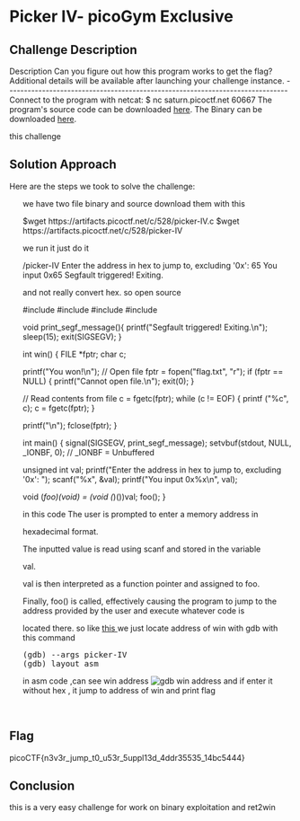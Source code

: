 <title>Picker IV- picoGym Exclusive</title>

<!DOCTYPE html>
<html>
<body>
<h1>Picker IV- picoGym Exclusive</h1>

<h2>Challenge Description</h2>
<p> Description
Can you figure out how this program works to get the flag?
Additional details will be available after launching your challenge instance.
------------------------------------------------------------------------------
 Connect to the program with netcat:
$ nc saturn.picoctf.net 60667
The program's source code can be downloaded <a href="https://artifacts.picoctf.net/c/528/picker-IV.c">here</a>.
The Binary can be downloaded <a href="https://artifacts.picoctf.net/c/528/picker-IV">here</a>.
</p>
this challenge  
<h2>Solution Approach</h2>
<p>Here are the steps we took to solve the challenge:</p>
<ol>
 we have two file binary and source download them with this 
<p id="code1">
$wget https://artifacts.picoctf.net/c/528/picker-IV.c
$wget https://artifacts.picoctf.net/c/528/picker-IV
</p>
we run it just do it
<p id="code1">
/picker-IV
Enter the address in hex to jump to, excluding '0x': 65
You input 0x65
Segfault triggered! Exiting.

</p>
and not really convert hex. so open source
<p id="code1">
#include <stdio.h>
#include <stdlib.h>
#include <signal.h>
#include <unistd.h>


void print_segf_message(){
  printf("Segfault triggered! Exiting.\n");
  sleep(15);
  exit(SIGSEGV);
}

int win() {
  FILE *fptr;
  char c;

  printf("You won!\n");
  // Open file
  fptr = fopen("flag.txt", "r");
  if (fptr == NULL)
  {
      printf("Cannot open file.\n");
      exit(0);
  }

  // Read contents from file
  c = fgetc(fptr);
  while (c != EOF)
  {
      printf ("%c", c);
      c = fgetc(fptr);
  }

  printf("\n");
  fclose(fptr);
}

int main() {
  signal(SIGSEGV, print_segf_message);
  setvbuf(stdout, NULL, _IONBF, 0); // _IONBF = Unbuffered

  unsigned int val;
  printf("Enter the address in hex to jump to, excluding '0x': ");
  scanf("%x", &val);
  printf("You input 0x%x\n", val);

  void (*foo)(void) = (void (*)())val;
  foo();
}
</p>
in this code The user is prompted to enter a memory address in 

hexadecimal format.

The inputted value is read using scanf and stored in the variable 

val.

val is then interpreted as a function pointer and assigned to foo.

Finally, foo() is called, effectively causing the program to jump to 
the address provided by the user and execute whatever code is 

located there. 
so like <a href="https://phantom1ss.github.io/blog/?q=GDBbabystep4">this </a>we just   locate address of win with gdb with this command
<pre>
(gdb) --args picker-IV
(gdb) layout asm
</pre>
in asm code ,can  see win address
 <img src=" https://phantom1ss.github.io/blog/2024/practice/picoctf/PickerIV/gdbwinaddress.png" alt="gdb win address" class="inline"/>
and if enter it without hex , it jump to address of win and print flag
</ol>
<br>
<h2>Flag</h2>
<p class="flag">picoCTF{n3v3r_jump_t0_u53r_5uppl13d_4ddr35535_14bc5444}


<h2>Conclusion</h2>
<p>this is a very easy challenge for work on binary exploitation and ret2win</p>

</body>
</html>


 

